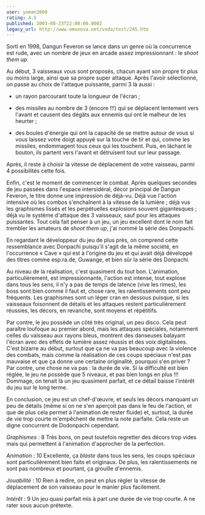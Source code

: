 ```yaml
---
user: yoman2600
rating: 4.5
published: 2003-08-23T22:00:00.000Z
legacy_url: http://www.emunova.net/veda/test/245.htm
---
```

Sorti en 1998, Dangun Feveron se lance dans un genre où la concurrence est rude, avec un nombre de jeux en arcade assez impressionnant : le _shoot them up_.  

  

Au début, 3 vaisseaux vous sont proposés, chacun ayant son propre tir plus ou moins large, ainsi que sa propre super attaque. Après l'avoir sélectionné, on passe au choix de l'attaque puissante, parmi 3 là aussi :  

  

- un rayon parcourant toute la longueur de l'écran ;  

- des missiles au nombre de 3 (encore !!!) qui se déplacent lentement vers l'avant et causent des dégâts aux ennemis qui ont le malheur de les heurter ;  

- des boules d'énergie qui ont la capacité de se mettre autour de vous si vous laissez votre doigt appuyé sur la touche de tir et qui, comme les missiles, endommagent tous ceux qui les touchent. Puis, en lâchant le bouton, ils partent vers l'avant et détruisent tout sur leur passage.  

  

Après, il reste à choisir la vitesse de déplacement de votre vaisseau, parmi 4 possibilités cette fois.  

  

Enfin, c'est le moment de commencer le combat. Après quelques secondes de jeu passées dans l'espace intersidéral, décor principal de Dangun Feveron, le titre donne une impression de déjà-vu. Déjà vue l'action intensive où les combos s'enchaînent à la vitesse de la lumière ; déjà vus les graphismes lissés et les perpétuelles explosions souvent gigantesques ; déjà vu le système d'attaque des 3 vaisseaux, sauf pour les attaques puissantes. Tout cela fait penser à un jeu, un jeu excellent dont le nom fait trembler les amateurs de _shoot them up_, j'ai nommé la série des Donpachi.  

  

En regardant le développeur du jeu de plus près, on comprend cette ressemblance avec Donpachi puisqu'il s'agit de la même société, en l'occurrence « Cave » qui est à l'origine du jeu et qui avait déjà développé des titres comme esp.ra.de, Guwange, et bien sûr la série des Donpachi.  

  

Au niveau de la réalisation, c'est quasiment du tout bon. L'animation, particulièrement, est impressionnante, l'action est intense, tout explose dans tous les sens, il n'y a pas de temps de latence (vive les rimes), les boss sont bien comme il faut et, chose rare, les ralentissements sont peu fréquents. Les graphismes sont un léger cran en dessous puisque, si les vaisseaux foisonnent de détails et les attaques restent particulièrement réussies, les décors, en revanche, sont moyens et répétitifs.  

  

Par contre, le jeu possède un côté très original, un peu disco. Cela peut paraître loufoque au premier abord, mais les attaques spéciales, notamment celles du vaisseau aux rayons bleus, montrent des danseuses balayant l'écran avec des effets de lumière assez réussis et des voix digitalisées. C'est bizarre au début, surtout que ça ne va pas beaucoup avec la violence des combats, mais comme la réalisation de ces coups spéciaux n'est pas mauvaise et que ça donne une certaine originalité, pourquoi s'en priver ? Par contre, une chose ne va pas : la durée de vie. Si la difficulté est bien réglée, le jeu ne possède que 5 niveaux, et pas bien longs en plus !!! Dommage, on tenait là un jeu quasiment parfait, et ce détail baisse l'intérêt du jeu sur le long terme.  

  

En conclusion, ce jeu est un chef-d'œuvre, et seuls les décors manquant un peu de détails (même si on ne s'en aperçoit pas dans le feu de l'action, et que de plus cela permet à l'animation de rester fluide) et, surtout, la durée de vie trop courte m'empêchent de mettre la note parfaite. Cela reste un digne concurrent de Dodonpachi cependant.  

  

  

_Graphismes_ : 8 Très bons, on peut toutefois regretter des décors trop vides mais qui permettent à l'animation d'approcher de la perfection.  

  

_Animation_ : 10 Excellente, ça _blaste_ dans tous les sens, les coups spéciaux sont particulièrement bien faits et originaux. De plus, les ralentissements ne sont pas nombreux et pourtant, ça grouille d'ennemis.  

  

_Jouabilité_ : 10 Rien à redire, on peut en plus régler la vitesse de déplacement de son vaisseau pour le manier plus facilement.  

  

_Intérêt_ : 9 Un jeu quasi parfait mis à part une durée de vie trop courte. A ne rater sous aucun prétexte.